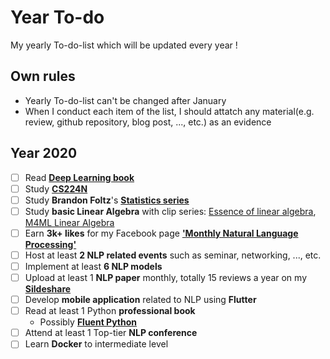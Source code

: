 # Year To-do
My yearly To-do-list which will be updated every year !


## Own rules
- Yearly To-do-list can't be changed after January
- When I conduct each item of the list, I should attatch any material(e.g. review, github repository, blog post, ..., etc.) as an evidence

## Year 2020
- [ ] Read [**Deep Learning book**](http://www.deeplearningbook.org/)
- [ ] Study [**CS224N**](https://www.youtube.com/playlist?list=PLoROMvodv4rOhcuXMZkNm7j3fVwBBY42z)
- [ ] Study **Brandon Foltz**'s [**Statistics series**](https://www.youtube.com/user/BCFoltz/playlists)
- [ ] Study **basic Linear Algebra** with clip series: [Essence of linear algebra](https://www.youtube.com/playlist?list=PLZHQObOWTQDPD3MizzM2xVFitgF8hE_ab), [M4ML Linear Algebra](https://www.youtube.com/playlist?list=PLiiljHvN6z1_o1ztXTKWPrShrMrBLo5P3)
- [ ] Earn **3k+ likes** for my Facebook page [**'Monthly Natural Language Processing'**](https://www.facebook.com/monthly.nlp)
- [ ] Host at least **2 NLP related events** such as seminar, networking, ..., etc.
- [ ] Implement at least **6 NLP models**
- [ ] Upload at least 1 **NLP paper** monthly, totally 15 reviews a year on my [**Sildeshare**](https://www.slideshare.net/HoonHeo5?fbclid=IwAR12hWoC0Tepz_2kFqLmFzidvFwh0hn_rG4WcXZlznxcapjFwY5fKXEsJV8)
- [ ] Develop **mobile application** related to NLP using **Flutter**
- [ ] Read at least 1 Python **professional book**
	- Possibly [**Fluent Python**](https://www.amazon.com/Fluent-Python-Concise-Effective-Programming/dp/1491946008)
- [ ] Attend at least 1 Top-tier **NLP conference**
- [ ] Learn **Docker** to intermediate level
